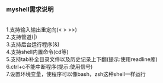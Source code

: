 <h3>myshell需求说明</h3>
<br>1.支持输入输出重定向(< > >>)
<br>2.支持管道(|)
<br>3.支持后台运行程序(&)
<br>4.支持shell内置命令(cd等)
<br>5.支持tab补全目录文件以及历史记录上下翻(提示:使用readline库)
<br>6.ctrl+c不能中断程序(提示:使用信号)
<br>7.设置环境变量，使程序可以像bash，zsh这种shell一样运行

